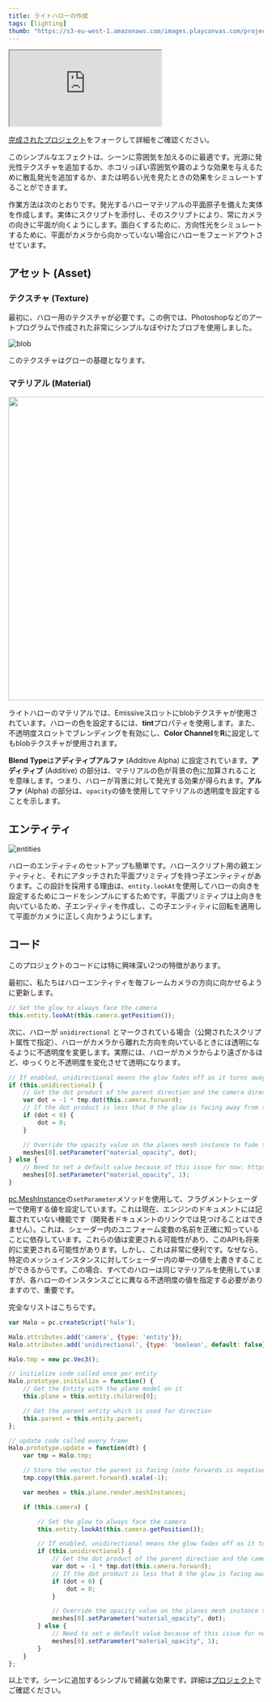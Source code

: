 ```yaml
---
title: ライトハローの作成
tags: [lighting]
thumb: "https://s3-eu-west-1.amazonaws.com/images.playcanvas.com/projects/12/406040/2TX0AO-image-75.jpg"
---
```


<div className="iframe-container">
    <iframe src="https://playcanv.as/p/rnIUbXws/" title="Light Halos" allow="camera; microphone; xr-spatial-tracking; fullscreen" allowfullscreen></iframe>
</div>

[完成されたプロジェクト][4]をフォークして詳細をご確認ください。

このシンプルなエフェクトは、シーンに雰囲気を加えるのに最適です。光源に発光性テクスチャを追加するか、ホコリっぽい雰囲気や霧のような効果を与えるために散乱発光を追加するか、または明るい光を見たときの効果をシミュレートすることができます。

作業方法は次のとおりです。発光するハローマテリアルの平面原子を備えた実体を作成します。実体にスクリプトを添付し、そのスクリプトにより、常にカメラの向きに平面が向くようにします。面白くするために、方向性光をシミュレートするために、平面がカメラから向かっていない場合にハローをフェードアウトさせています。

## アセット (Asset)

### テクスチャ (Texture)

最初に、ハロー用のテクスチャが必要です。この例では、Photoshopなどのアートプログラムで作成された非常にシンプルなぼやけたブロブを使用しました。

![blob](/img/tutorials/intermediate/light-halos/blob.jpg)

このテクスチャはグローの基礎となります。

### マテリアル (Material)

<img loading="lazy" src="/img/tutorials/intermediate/light-halos/material.png" height="600" />

ライトハローのマテリアルでは、Emissiveスロットにblobテクスチャが使用されています。ハローの色を設定するには、**tint**プロパティを使用します。また、不透明度スロットでブレンディングを有効にし、**Color Channel**を**R**に設定してもblobテクスチャが使用されます。

**Blend Type**は**アディティブアルファ** (Additive Alpha) に設定されています。**アディティブ** (Additive) の部分は、マテリアルの色が背景の色に加算されることを意味します。つまり、ハローが背景に対して発光する効果が得られます。**アルファ** (Alpha) の部分は、`opacity`の値を使用してマテリアルの透明度を設定することを示します。

## エンティティ

![entities](/img/tutorials/intermediate/light-halos/entity-setup.jpg)

ハローのエンティティのセットアップも簡単です。ハロースクリプト用の親エンティティと、それにアタッチされた平面プリミティブを持つ子エンティティがあります。この設計を採用する理由は、`entity.lookAt`を使用してハローの向きを設定するためにコードをシンプルにするためです。平面プリミティブは上向きを向いているため、子エンティティを作成し、この子エンティティに回転を適用して平面がカメラに正しく向かうようにします。

## コード

このプロジェクトのコードには特に興味深い2つの特徴があります。

最初に、私たちはハローエンティティを毎フレームカメラの方向に向かせるように更新します。

```javascript
// Set the glow to always face the camera
this.entity.lookAt(this.camera.getPosition());
```

次に、ハローが `unidirectional` とマークされている場合（公開されたスクリプト属性で指定）、ハローがカメラから離れた方向を向いているときには透明になるように不透明度を変更します。実際には、ハローがカメラからより遠ざかるほど、ゆっくりと不透明度を変化させて透明になります。

```javascript
// If enabled, unidirectional means the glow fades off as it turns away from the camera
if (this.unidirectional) {
    // Get the dot product of the parent direction and the camera direction
    var dot = -1 * tmp.dot(this.camera.forward);
    // If the dot product is less that 0 the glow is facing away from the camera
    if (dot < 0) {
        dot = 0;
    }

    // Override the opacity value on the planes mesh instance to fade to zero as the glow turns away from the camera
    meshes[0].setParameter("material_opacity", dot);
} else {
    // Need to set a default value because of this issue for now: https://github.com/playcanvas/engine/issues/453
    meshes[0].setParameter("material_opacity", 1);
}
```

[pc.MeshInstance][5]の`setParameter`メソッドを使用して、フラグメントシェーダーで使用する値を設定しています。これは現在、エンジンのドキュメントには記載されていない機能です（開発者ドキュメントのリンクでは見つけることはできません）。これは、シェーダー内のユニフォーム変数の名前を正確に知っていることに依存しています。これらの値は変更される可能性があり、このAPIも将来的に変更される可能性があります。しかし、これは非常に便利です。なぜなら、特定のメッシュインスタンスに対してシェーダー内の単一の値を上書きすることができるからです。この場合、すべてのハローは同じマテリアルを使用していますが、各ハローのインスタンスごとに異なる不透明度の値を指定する必要がありますので、重要です。

完全なリストはこちらです。

```javascript
var Halo = pc.createScript('halo');

Halo.attributes.add('camera', {type: 'entity'});
Halo.attributes.add('unidirectional', {type: 'boolean', default: false});

Halo.tmp = new pc.Vec3();

// initialize code called once per entity
Halo.prototype.initialize = function() {
    // Get the Entity with the plane model on it
    this.plane = this.entity.children[0];

    // Get the parent entity which is used for direction
    this.parent = this.entity.parent;
};

// update code called every frame
Halo.prototype.update = function(dt) {
    var tmp = Halo.tmp;

    // Store the vector the parent is facing (note forwards is negative z)
    tmp.copy(this.parent.forward).scale(-1);

    var meshes = this.plane.render.meshInstances;

    if (this.camera) {

        // Set the glow to always face the camera
        this.entity.lookAt(this.camera.getPosition());

        // If enabled, unidirectional means the glow fades off as it turns away from the camera
        if (this.unidirectional) {
            // Get the dot product of the parent direction and the camera direction
            var dot = -1 * tmp.dot(this.camera.forward);
            // If the dot product is less that 0 the glow is facing away from the camera
            if (dot < 0) {
                dot = 0;
            }

            // Override the opacity value on the planes mesh instance to fade to zero as the glow turns away from the camera
            meshes[0].setParameter("material_opacity", dot);
        } else {
            // Need to set a default value because of this issue for now: https://github.com/playcanvas/engine/issues/453
            meshes[0].setParameter("material_opacity", 1);
        }
    }
};
```

以上です。シーンに追加するシンプルで綺麗な効果です。詳細は[プロジェクト][4]でご確認ください。

[4]: https://playcanvas.com/project/406040
[5]: https://api.playcanvas.com/engine/classes/MeshInstance.html
